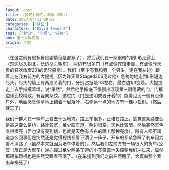 ```yaml
---
layout: post
title: 【梦记】暗门，车祸（碎片）
date: 2023-04-13 09:08
categories: ["梦记"]
characters: ["David Tennant"]
tags: ["梦记", "车祸", "碎片"]
pov: 第一人称视角
origin: 个站
---
```


（在这之前有很多冒险剧情但是都忘了），然后我们在一条很暗的倒L形走廊上（短边尽头朝北，长边尽头朝东），两边有很多门（有点像宾馆走廊，有点像昨天看的狂欢命案201的诡异感觉）。我们（至少有我和另一个男生，走在我左边）跟着走在我右前方的大提提（因为昨天看Staged306见过他）急匆匆地走到L形短边尽头，尽头的墙上有两扇关着的门，分别占据墙1/3左右，最右边1/3空着。大提提走上去手指摸着墙，说“果然”，然后他手指底下慢慢出浮现第三扇隐藏的门，门框边缘比较精致，有竖向条纹。透过门（门是透明或者开着的）能看见另一侧有点像户外，地面感觉像草地上铺着一层落叶，右侧远一点的地方有一棵小松树。（然后就忘了）

我们一群人在一辆车上要去什么地方，路上车很多，正堵在路上，感觉这条路要么是高速要么是桥，路比较宽，至少四车道，两边很空，天色比较暗。然后突然天色变得很亮（但也没有亮到瞎，也就是天色有点白的晚上那种亮度），所有人都不知道怎么回事但是突然还是觉得视线都看不清了一阵子，开车的都紧急踩了刹车因为看不清路了（虽然本来就因为堵车停着的）。然后我们左前方有一辆很大的货车/公交（反正是大型车）逆向撞过至少两条车道的小车直直地失控朝我们冲过来，显然那辆车司机也是突然晃眼看不清了。（在车撞到我们之前突然醒了，大概率那个我出车祸死了）
